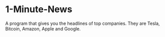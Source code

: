 # 1-Minute-News
A program that gives you the headlines of top companies. They are Tesla, Bitcoin, Amazon, Apple and Google.
